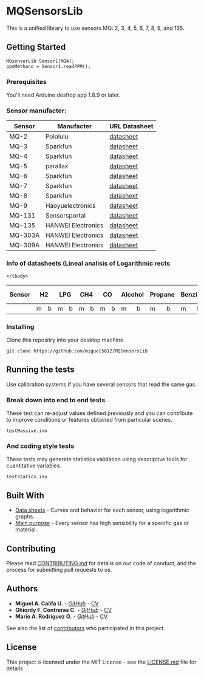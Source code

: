 # MQSensorsLib

This is a unified library to use sensors MQ: 2, 3, 4, 5, 6, 7, 8, 9, and 135.

## Getting Started

```
MQsensorLib Sensor1(MQ4);
ppmMethano = Sensor1.readPPM();
```

### Prerequisites

You'll need Arduino desftop app 1.8.9 or later.

### Sensor manufacter:
| Sensor | Manufacter | URL Datasheet |
|----------|----------|----------|
| MQ-2 | Pololulu| [datasheet](https://www.pololu.com/file/0J309/MQ2.pdf) |
| MQ-3 | Sparkfun | [datasheet](https://www.sparkfun.com/datasheets/Sensors/MQ-3.pdf) |
| MQ-4 | Sparkfun | [datasheet](https://www.sparkfun.com/datasheets/Sensors/Biometric/MQ-4.pdf) |
| MQ-5 | parallax | [datasheet](https://www.parallax.com/sites/default/files/downloads/605-00009-MQ-5-Datasheet.pdf) |
| MQ-6 | Sparkfun | [datasheet](https://www.sparkfun.com/datasheets/Sensors/Biometric/MQ-6.pdf) |
| MQ-7 | Sparkfun | [datasheet](https://www.sparkfun.com/datasheets/Sensors/Biometric/MQ-7.pdf) |
| MQ-8 | Sparkfun | [datasheet](https://dlnmh9ip6v2uc.cloudfront.net/datasheets/Sensors/Biometric/MQ-8.pdf) |
| MQ-9 | Haoyuelectronics | [datasheet](http://www.haoyuelectronics.com/Attachment/MQ-9/MQ9.pdf) |
| MQ-131 | Sensorsportal | [datasheet](http://www.sensorsportal.com/DOWNLOADS/MQ131.pdf) |
| MQ-135 | HANWEI Electronics | [datasheet](https://www.electronicoscaldas.com/datasheet/MQ-135_Hanwei.pdf) |
| MQ-303A | HANWEI Electronics | [datasheet](http://www.kosmodrom.com.ua/pdf/MQ303A.pdf) |
| MQ-309A | HANWEI Electronics | [datasheet](http://www.sensorica.ru/pdf/MQ-309A.pdf) |

### Info of datasheets (Lineal analisis of Logarithmic rects
<table>
    <thead>
        <tr>
            <th colspan="1">Sensor</th>
            <th colspan="2">H2</th>
            <th colspan="2">LPG</th>
            <th colspan="2">CH4</th>
            <th colspan="2">CO</th>
            <th colspan="2">Alcohol</th>
            <th colspan="2">Propane</th>
            <th colspan="2">Benzine</th>
            <th colspan="2">Hexane</th>
            <th colspan="2">Smoke</th>
            <th colspan="2">Nox</th>
            <th colspan="2">CL2</th>
            <th colspan="2">O3</th>
            <th colspan="2">CO2</th>
            <th colspan="2">Tolueno</th>
            <th colspan="2">NH4</th>
            <th colspan="2">Acetona</th>
            <th colspan="2">Iso-butano</th>
            <th colspan="2">Hydrogeno</th>
            <th colspan="2">Ethanol</th>
        </tr>
    </thead>
    <tbody>
        <tr>
            <td></td>
            <td>m</td>
            <td>b</td>
            <td>m</td>
            <td>b</td>
            <td>m</td>
            <td>b</td>
            <td>m</td>
            <td>b</td>
            <td>m</td>
            <td>b</td>
            <td>m</td>
            <td>b</td>
            <td>m</td>
            <td>b</td>
            <td>m</td>
            <td>b</td>
            <td>m</td>
            <td>b</td>
            <td>m</td>
            <td>b</td>
            <td>m</td>
            <td>b</td>
            <td>m</td>
            <td>b</td>
            <td>m</td>
            <td>b</td>
            <td>m</td>
            <td>b</td>
            <td>m</td>
            <td>b</td>
            <td>m</td>
            <td>b</td>
            <td>m</td>
            <td>b</td>
            <td>m</td>
            <td>b</td>            
            <td>m</td>
            <td>b</td>
        </tr>
         
    </tbody>
</table>

### Installing

Clone this repositry into your desktop machine

```
git clone https://github.com/miguel5612/MQSensorsLib
```


## Running the tests

Use calibration systems if you have several sensors that read the same gas.

### Break down into end to end tests

These test can re-adjust values defined previously and you can contribute to improve conditions or features obtained from particular scenes.

```
testMassive.ino
```

### And coding style tests

These tests may generate statistics validation using descriptive tools for cuantitative variables.

```
testStatics.ino
```

## Built With

* [Data sheets](https://github.com/miguel5612/MQSensorsLib/tree/master/Datasheets) - Curves and behavior for each sensor, using logarithmic graphs.
* [Main purpose](https://github.com/miguel5612/MQSensorsLib/blob/master/static/img/bg.jpg) - Every sensor has high sensibility for a specific gas or material.

## Contributing

Please read [CONTRIBUTING.md](https://github.com/miguel5612/MQSensorsLib/blob/NO_Functional/CONTRIBUTING.md) for details on our code of conduct, and the process for submitting pull requests to us.

## Authors

* **Miguel A. Califa U.** - [*GitHub*](https://github.com/miguel5612) - [CV](https://scienti.colciencias.gov.co/cvlac/visualizador/generarCurriculoCv.do?cod_rh=0000050477)
* **Ghiordy F. Contreras C.** - [*GitHub*](https://github.com/Ghiordy) - [CV](https://scienti.colciencias.gov.co/cvlac/visualizador/generarCurriculoCv.do?cod_rh=0000050476) 
* **Mario A. Rodríguez O.** - [*GitHub*](https://github.com/MarioAndresR) - [CV](https://scienti.colciencias.gov.co/cvlac/visualizador/generarCurriculoCv.do?cod_rh=0000111304)

See also the list of [contributors](https://github.com/miguel5612/MQSensorsLib/contributors) who participated in this project.

## License

This project is licensed under the MIT License - see the [LICENSE.md](LICENSE.md) file for details
